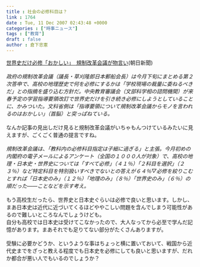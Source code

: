 ```yaml
---
title : 社会の必修科目は？
link : 1764
date : Tue, 11 Dec 2007 02:43:48 +0000
categories : ["時事ニュース"]
tags : ["教育"]
draft : false
author : 倉下忠憲
---
```


<A HREF="http://www.asahi.com/politics/update/1210/TKY200712100272.html" TARGET="_blank">世界史だけ必修「おかしい」　規制改革会議が物言い</A>(朝日新聞)<BR><BR><I>政府の規制改革会議（議長・草刈隆郎日本郵船会長）は今月下旬にまとめる第２次答申で、高校の地理歴史で何を必修にするかは「学校現場の裁量に委ねるべきだ」との指摘を盛り込む方針だ。中央教育審議会（文部科学相の諮問機関）が来春予定の学習指導要領改訂で世界史だけを引き続き必修にしようとしていることに、かみついた。文科省側は「指導要領について規制改革会議からモノを言われるのはおかしい」（首脳）と突っぱねている。 </I><BR><BR>なんか記事の見出しだけ見ると規制改革会議がいちゃもんつけているみたいに見えますが、ごくごく普通の提言ですね。<BR><BR><I>規制改革会議は、「教科内の必修科目指定は子細に過ぎる」と主張。今月初めの内閣府の電子メールによるアンケート（全国の１０００人が対象）で、高校の地理・日本史・世界史については「すべて必修」（４１％）「２科目を選択」（２３％）など特定科目を特別扱いすべきでないとの答えが６４％▽必修を絞りこむとすれば「日本史のみ」（１２％）「地理のみ」（８％）「世界史のみ」（６％）の順だった――ことなどを示す考え。 </I><BR><BR>もう高校生だったら、世界史と日本史ぐらいは必修で良いと思います。しかし、まあ日本史は近代に近づいてくるほどややこしい問題を含んでしまう可能性があるので難しいところなんでしょうけども。<BR>自分も高校では日本史は受けてこなかったので、大人なってから必至で学んだ記憶があります。まあそれでも足りてない部分がたくさんありますが。<BR><BR>受験に必要かどうか、というような事はちょっと横に置いておいて、戦国から近代史までをざっと教える程度でも日本史を必修にしても良いと思いますが、だれか都合が悪い人でもいるのでしょうか？<br><br>
